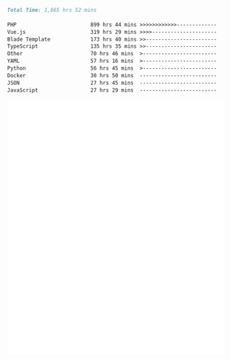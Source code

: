 <!--START_SECTION:waka-->

```markdown
Total Time: 1,865 hrs 52 mins

PHP                        899 hrs 44 mins >>>>>>>>>>>>-------------   46.46 %
Vue.js                     319 hrs 29 mins >>>>---------------------   16.50 %
Blade Template             173 hrs 40 mins >>-----------------------   08.97 %
TypeScript                 135 hrs 35 mins >>-----------------------   07.00 %
Other                      70 hrs 46 mins  >------------------------   03.65 %
YAML                       57 hrs 16 mins  >------------------------   02.96 %
Python                     56 hrs 45 mins  >------------------------   02.93 %
Docker                     30 hrs 50 mins  -------------------------   01.59 %
JSON                       27 hrs 45 mins  -------------------------   01.43 %
JavaScript                 27 hrs 29 mins  -------------------------   01.42 %
```

<!--END_SECTION:waka-->
<p align="center">
    <img src="https://raw.githubusercontent.com/rjp2525/rjp2525/output/generated/overview.svg">
    <img src="https://raw.githubusercontent.com/rjp2525/rjp2525/output/generated/languages.svg">
</p>
